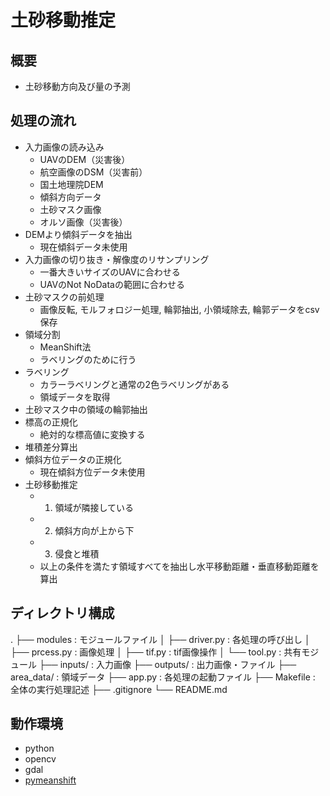 # 土砂移動推定

## 概要
- 土砂移動方向及び量の予測


## 処理の流れ
- 入力画像の読み込み
  - UAVのDEM（災害後）
  - 航空画像のDSM（災害前）
  - 国土地理院DEM
  - 傾斜方向データ
  - 土砂マスク画像
  - オルソ画像（災害後）
- DEMより傾斜データを抽出
  - 現在傾斜データ未使用
- 入力画像の切り抜き・解像度のリサンプリング
  - 一番大きいサイズのUAVに合わせる
  - UAVのNot NoDataの範囲に合わせる
- 土砂マスクの前処理
  - 画像反転, モルフォロジー処理, 輪郭抽出, 小領域除去, 輪郭データをcsv保存
- 領域分割
  - MeanShift法
  - ラベリングのために行う
- ラベリング
  - カラーラベリングと通常の2色ラベリングがある
  - 領域データを取得
- 土砂マスク中の領域の輪郭抽出
- 標高の正規化
  - 絶対的な標高値に変換する
- 堆積差分算出
- 傾斜方位データの正規化
  - 現在傾斜方位データ未使用
- 土砂移動推定
  - 1. 領域が隣接している
  - 2. 傾斜方向が上から下
  - 3. 侵食と堆積
  - 以上の条件を満たす領域すべてを抽出し水平移動距離・垂直移動距離を算出


## ディレクトリ構成
.
├── modules            : モジュールファイル
│    ├── driver.py     : 各処理の呼び出し
│    ├── prcess.py     : 画像処理
│    ├── tif.py        : tif画像操作
│    └── tool.py       : 共有モジュール
├── inputs/            : 入力画像
├── outputs/           : 出力画像・ファイル
├── area_data/         : 領域データ
├── app.py             : 各処理の起動ファイル
├── Makefile           : 全体の実行処理記述
├── .gitignore
└── README.md


## 動作環境
- python
- opencv
- gdal
- [pymeanshift](https://github.com/fjean/pymeanshift)
